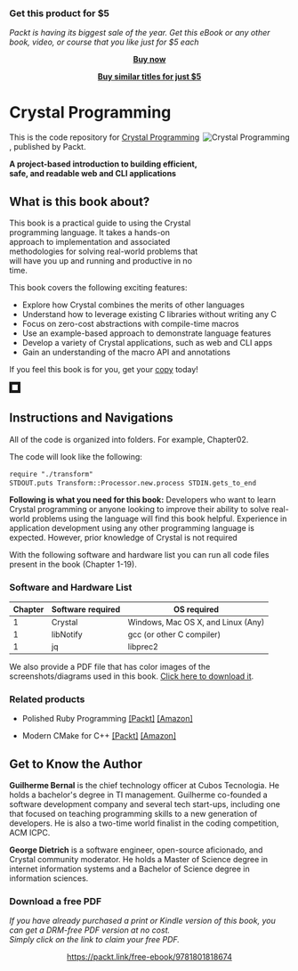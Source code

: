 
### Get this product for $5

<i>Packt is having its biggest sale of the year. Get this eBook or any other book, video, or course that you like just for $5 each</i>


<b><p align='center'>[Buy now](https://packt.link/9781801818674)</p></b>


<b><p align='center'>[Buy similar titles for just $5](https://subscription.packtpub.com/search)</p></b>


# Crystal Programming 

<a href="https://www.packtpub.com/product/crystal-programming/9781801818674?utm_source=github&utm_medium=repository&utm_campaign="><img src="https://static.packt-cdn.com/products/9781801818674/cover/smaller" alt="Crystal Programming " height="256px" align="right"></a>

This is the code repository for [Crystal Programming ](https://www.packtpub.com/product/crystal-programming/9781801818674?utm_source=github&utm_medium=repository&utm_campaign=), published by Packt.

**A project-based introduction to building efficient, safe, and readable web and CLI applications**

## What is this book about?
This book is a practical guide to using the Crystal programming language. It takes a hands-on approach to implementation and associated methodologies for solving real-world problems that will have you up and running and productive in no time.

This book covers the following exciting features:
* Explore how Crystal combines the merits of other languages
* Understand how to leverage existing C libraries without writing any C
* Focus on zero-cost abstractions with compile-time macros
* Use an example-based approach to demonstrate language features
* Develop a variety of Crystal applications, such as web and CLI apps
* Gain an understanding of the macro API and annotations

If you feel this book is for you, get your [copy](https://www.amazon.com/dp/1801818673) today!

<a href="https://www.packtpub.com/?utm_source=github&utm_medium=banner&utm_campaign=GitHubBanner"><img src="https://raw.githubusercontent.com/PacktPublishing/GitHub/master/GitHub.png" 
alt="https://www.packtpub.com/" border="5" /></a>

## Instructions and Navigations
All of the code is organized into folders. For example, Chapter02.

The code will look like the following:
```
require "./transform"
STDOUT.puts Transform::Processor.new.process STDIN.gets_to_end
```

**Following is what you need for this book:**
Developers who want to learn Crystal programming or anyone looking to improve their ability to solve real-world problems using the language will find this book helpful. Experience in application development using any other programming language is expected. However, prior knowledge of Crystal is not required

With the following software and hardware list you can run all code files present in the book (Chapter 1-19).
### Software and Hardware List
| Chapter | Software required | OS required |
| -------- | ------------------------------------ | ----------------------------------- |
| 1 | Crystal | Windows, Mac OS X, and Linux (Any) |
| 1 | libNotify | gcc (or other C compiler) |
| 1 | jq | libprec2 |


We also provide a PDF file that has color images of the screenshots/diagrams used in this book. [Click here to download it](https://static.packt-cdn.com/downloads/9781801818674_ColorImages.pdf).

### Related products
* Polished Ruby Programming  [[Packt]](https://www.packtpub.com/product/polished-ruby-programming/9781801072724?utm_source=github&utm_medium=repository&utm_campaign=) [[Amazon]](https://www.amazon.com/dp/1801072728)

* Modern CMake for C++  [[Packt]](https://www.packtpub.com/product/modern-cmake-for-c/9781801070058?utm_source=github&utm_medium=repository&utm_campaign=) [[Amazon]](https://www.amazon.com/dp/1801070059)



## Get to Know the Author
**Guilherme Bernal**
is the chief technology officer at Cubos Tecnologia. He holds a bachelor's degree in TI management. Guilherme co-founded a software development company and several tech start-ups, including one that focused on teaching programming skills to a new generation of developers. He is also a two-time world finalist in the coding competition, ACM ICPC.

**George Dietrich**
is a software engineer, open-source aficionado, and Crystal community moderator. He holds a Master of Science degree in internet information systems and a Bachelor of Science degree in information sciences.





### Download a free PDF

 <i>If you have already purchased a print or Kindle version of this book, you can get a DRM-free PDF version at no cost.<br>Simply click on the link to claim your free PDF.</i>
<p align="center"> <a href="https://packt.link/free-ebook/9781801818674">https://packt.link/free-ebook/9781801818674 </a> </p>